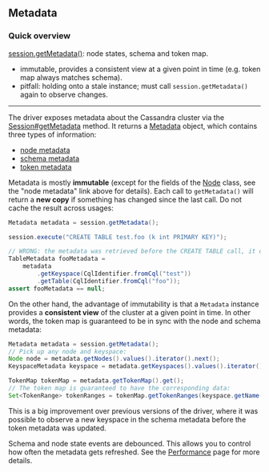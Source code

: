 ## Metadata

### Quick overview

[session.getMetadata()][Session#getMetadata]: node states, schema and token map.

* immutable, provides a consistent view at a given point in time (e.g. token map always matches
  schema).
* pitfall: holding onto a stale instance; must call `session.getMetadata()` again to observe
  changes.

-----

The driver exposes metadata about the Cassandra cluster via the [Session#getMetadata] method. It
returns a [Metadata] object, which contains three types of information:

* [node metadata](node/)
* [schema metadata](schema/)
* [token metadata](token/)

Metadata is mostly **immutable** (except for the fields of the [Node] class, see the "node metadata"
link above for details). Each call to `getMetadata()` will return a **new copy** if something has
changed since the last call. Do not cache the result across usages:

```java
Metadata metadata = session.getMetadata();

session.execute("CREATE TABLE test.foo (k int PRIMARY KEY)");

// WRONG: the metadata was retrieved before the CREATE TABLE call, it does not reflect the new table 
TableMetadata fooMetadata =
    metadata
        .getKeyspace(CqlIdentifier.fromCql("test"))
        .getTable(CqlIdentifier.fromCql("foo"));
assert fooMetadata == null;
```

On the other hand, the advantage of immutability is that a `Metadata` instance provides a
**consistent view** of the cluster at a given point in time. In other words, the token map is
guaranteed to be in sync with the node and schema metadata:

```java
Metadata metadata = session.getMetadata();
// Pick up any node and keyspace:
Node node = metadata.getNodes().values().iterator().next();
KeyspaceMetadata keyspace = metadata.getKeyspaces().values().iterator().next();

TokenMap tokenMap = metadata.getTokenMap().get();
// The token map is guaranteed to have the corresponding data:
Set<TokenRange> tokenRanges = tokenMap.getTokenRanges(keyspace.getName(), node);
```

This is a big improvement over previous versions of the driver, where it was possible to observe a
new keyspace in the schema metadata before the token metadata was updated.

Schema and node state events are debounced. This allows you to control how often the metadata gets
refreshed. See the [Performance](../performance/#debouncing) page for more details.

[Session#getMetadata]:                          https://docs.datastax.com/en/drivers/java/4.2/com/datastax/oss/driver/api/core/session/Session.html#getMetadata--
[Metadata]:                                     https://docs.datastax.com/en/drivers/java/4.2/com/datastax/oss/driver/api/core/metadata/Metadata.html
[Node]:                                         https://docs.datastax.com/en/drivers/java/4.2/com/datastax/oss/driver/api/core/metadata/Node.html